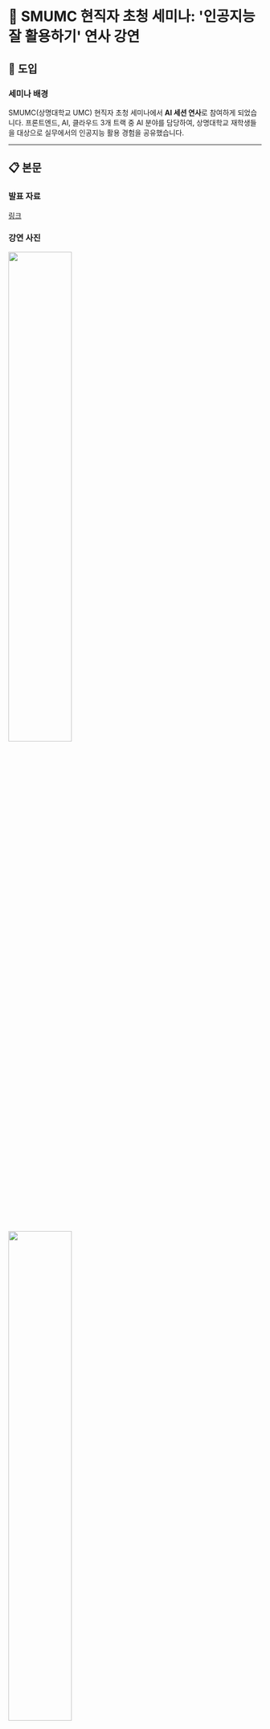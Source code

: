 # 🎤 SMUMC 현직자 초청 세미나: '인공지능 잘 활용하기' 연사 강연

## 🚀 도입

### 세미나 배경
SMUMC(상명대학교 UMC) 현직자 초청 세미나에서 **AI 세션 연사**로 참여하게 되었습니다. 프론트엔드, AI, 클라우드 3개 트랙 중 AI 분야를 담당하여, 상명대학교 재학생들을 대상으로 실무에서의 인공지능 활용 경험을 공유했습니다.

---

## 📋 본문

### 발표 자료

[링크](https://github.com/jaengyoung/achievement-notes/blob/main/reference/%EC%9D%B8%EA%B3%B5%EC%A7%80%EB%8A%A5_%EC%9E%98_%ED%99%9C%EC%9A%A9%ED%95%98%EA%B8%B0.pdf)

### 강연 사진

<img src="https://github.com/user-attachments/assets/c2830b00-f4af-41c8-a2ea-b6d702822bdb" width="50%">

<img src="https://github.com/user-attachments/assets/b326f1a3-1d17-4de1-b399-978e2b8fc2fe" width="50%">

<img src="https://github.com/user-attachments/assets/8caff617-0391-4c69-8c74-1c8ea5f1d6bb" width="50%">

---

*발표 일시: 2025-05-22*  
*장소: 상명대학교*  
*대상: 상명대학교 재학생*
